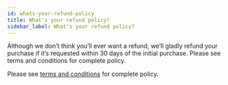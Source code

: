 ```yaml
---
id: whats-your-refund-policy
title: What's your refund policy?
sidebar_label: What's your refund policy?
---
```


Although we don’t think you’ll ever want a refund, we’ll gladly refund your purchase if it’s requested within 30 days of the initial purchase. Please see terms and conditions for complete policy.

Please see [terms and conditions](https://www.wpbeaverbuilder.com/terms-and-conditions/) for complete policy.
